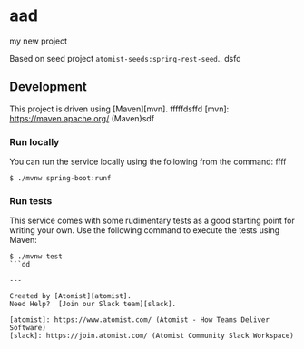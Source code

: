 # aad
my new project

Based on seed project `atomist-seeds:spring-rest-seed`..
dsfd
## Development

This project is driven using [Maven][mvn].
fffffdsffd
[mvn]: https://maven.apache.org/ (Maven)sdf

### Run locally

You can run the service locally using the following from the command:
ffff
```
$ ./mvnw spring-boot:runf
```

### Run tests

This service comes with some rudimentary tests as a good starting
point for writing your own.  Use the following command to execute the
tests using Maven:

```
$ ./mvnw test
```dd

---

Created by [Atomist][atomist].
Need Help?  [Join our Slack team][slack].

[atomist]: https://www.atomist.com/ (Atomist - How Teams Deliver Software)
[slack]: https://join.atomist.com/ (Atomist Community Slack Workspace)
